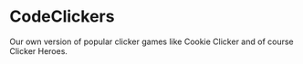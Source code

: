 # CodeClickers
Our own version of popular clicker games like Cookie Clicker and of course Clicker Heroes.
